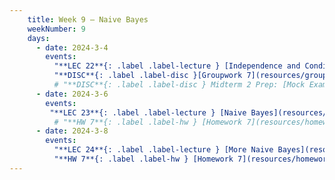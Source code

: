 ```yaml
---
    title: Week 9 – Naive Bayes
    weekNumber: 9
    days:
      - date: 2024-3-4
        events:
          "**LEC 22**{: .label .label-lecture } [Independence and Conditional Independence](resources/lecture/lec22.pdf) ":
          "**DISC**{: .label .label-disc }[Groupwork 7](resources/groupwork/groupwork7.pdf) ":
          # "**DISC**{: .label .label-disc } Midterm 2 Prep: [Mock Exam](resources/exams/mockmidterm2.pdf), [Solutions](resources/exams/mockmidterm2sol.pdf), and [Rubric](resources/exams/mockmidterm2rubric.pdf)":
      - date: 2024-3-6
        events:
         "**LEC 23**{: .label .label-lecture } [Naive Bayes](resources/lecture/lec23.pdf) ":
          # "**HW 7**{: .label .label-hw } [Homework 7](resources/homework/hw7/homework7.pdf) [🍃](https://www.overleaf.com/read/zkppqvmmtbtb)":
      - date: 2024-3-8
        events:
          "**LEC 24**{: .label .label-lecture } [More Naive Bayes](resources/lecture/lec24.pdf) ":
          "**HW 7**{: .label .label-hw } [Homework 7](resources/homework/hw7/homework7.pdf) [ 🍃](https://www.overleaf.com/read/xsqfgtvkbqjr#8692bd) [Extra Credit Script](resources/homework/hw7/calculator.ipynb) [Extra Credit Data](resources/homework/hw7/training_classification.csv) ":
---
```

